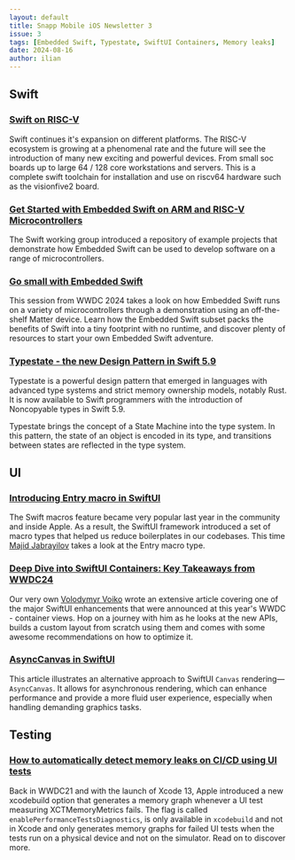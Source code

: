 ```yaml
---
layout: default
title: Snapp Mobile iOS Newsletter 3
issue: 3
tags: [Embedded Swift, Typestate, SwiftUI Containers, Memory leaks]
date: 2024-08-16
author: ilian
---
```

## Swift

### [Swift on RISC-V](https://forums.swift.org/t/swift-on-risc-v/65905/10)

Swift continues it's expansion on different platforms. The RISC-V ecosystem is growing at a phenomenal rate and the future will see the introduction of many new exciting and powerful devices. From small soc boards up to large 64 / 128 core workstations and servers. This is a complete swift toolchain for installation and use on riscv64 hardware such as the visionfive2 board.

### [Get Started with Embedded Swift on ARM and RISC-V Microcontrollers](https://www.swift.org/blog/embedded-swift-examples)

The Swift working group introduced a repository of example projects that demonstrate how Embedded Swift can be used to develop software on a range of microcontrollers.

### [Go small with Embedded Swift](https://developer.apple.com/wwdc24/10197)

This session from WWDC 2024 takes a look on how Embedded Swift runs on a variety of microcontrollers through a demonstration using an off-the-shelf Matter device. Learn how the Embedded Swift subset packs the benefits of Swift into a tiny footprint with no runtime, and discover plenty of resources to start your own Embedded Swift adventure.

### [Typestate - the new Design Pattern in Swift 5.9](https://swiftology.io/articles/typestate)

Typestate is a powerful design pattern that emerged in languages with advanced type systems and strict memory ownership models, notably Rust. It is now available to Swift programmers with the introduction of Noncopyable types in Swift 5.9.

Typestate brings the concept of a State Machine into the type system. In this pattern, the state of an object is encoded in its type, and transitions between states are reflected in the type system.

## UI

### [Introducing Entry macro in SwiftUI](https://swiftwithmajid.com/2024/07/09/introducing-entry-macro-in-swiftui/)

The Swift macros feature became very popular last year in the community and inside Apple. As a result, the SwiftUI framework introduced a set of macro types that helped us reduce boilerplates in our codebases. This time [Majid Jabrayilov](https://x.com/mecid) takes a look at the Entry macro type.

### [Deep Dive into SwiftUI Containers: Key Takeaways from WWDC24](https://medium.com/snapp-mobile/deep-dive-into-swiftui-containers-key-takeaways-from-wwdc24-99e08a40e80c)

Our very own [Volodymyr Voiko](https://x.com/v_voiko) wrote an extensive article covering one of the major SwiftUI enhancements that were announced at this year's WWDC - container views. Hop on a journey with him as he looks at the new APIs, builds a custom layout from scratch using them and comes with some awesome recommendations on how to optimize it.

### [AsyncCanvas in SwiftUI](https://medium.com/@adurymanov/asynccanvas-in-swiftui-a80deea7f1b9)

This article illustrates an alternative approach to SwiftUI `Canvas` rendering—`AsyncCanvas`. It allows for asynchronous rendering, which can enhance performance and provide a more fluid user experience, especially when handling demanding graphics tasks.

## Testing

### [How to automatically detect memory leaks on CI/CD using UI tests](https://www.polpiella.dev/automatically-detect-memory-leaks-using-ui-tests)

Back in WWDC21 and with the launch of Xcode 13, Apple introduced a new xcodebuild option that generates a memory graph whenever a UI test measuring XCTMemoryMetrics fails. The flag is called `enablePerformanceTestsDiagnostics`, is only available in `xcodebuild` and not in Xcode and only generates memory graphs for failed UI tests when the tests run on a physical device and not on the simulator. Read on to discover more.
